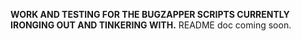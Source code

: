 **WORK AND TESTING FOR THE BUGZAPPER SCRIPTS CURRENTLY IRONGING OUT AND TINKERING WITH.**
README doc coming soon. 
##
